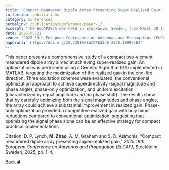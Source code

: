 ```yaml
---
title: "Compact Meandered Dipole Array Presenting Super-Realized Gain"
collection: publications
category: conferences
permalink: /publication/Conference-paper-17
excerpt: "The EuCAP2025 was held in Stockholm, Sweden, from March 30 to April 04, 2025."
date: 2025-05-21
venue: '2025 19th European Conference on Antennas and Propagation (EuCAP)'
paperurl: 'https://doi.org/10.23919/EuCAP63536.2025.10999261'
---
```


This paper presents a comprehensive study of a compact two-element meandered dipole array aimed at achieving super-realized gain. An optimization was performed using a Genetic Algorithm (GA) implemented in MATLAB, targeting the maximization of the realized gain in the end-fire direction. Three excitation schemes were evaluated: the conventional optimization approach to achieve superdirectivity (signal magnitude and phase angle), phase-only optimization, and uniform excitation (characterized by equal amplitude and no phase shift). The results show that by carefully optimizing both the signal magnitudes and phase angles, the array could achieve a substantial improvement in realized gain. Phase-only optimization provided a competitive realized gain with only minor reductions compared to conventional optimization, suggesting that optimizing the signal phase alone can be an effective strategy for compact practical implementations.

Citation: D. P. Lynch, **M. Zhao**, A. M. Graham and S. D. Asimonis, &quot;Compact meandered dipole array presenting super-realized gain,&quot; <i>2025 19th European Conference on Antennas and Propagation (EuCAP)</i>, Stockholm, Sweden, 2025, pp. 1-4.

[Back :four_leaf_clover:](../publications/)
